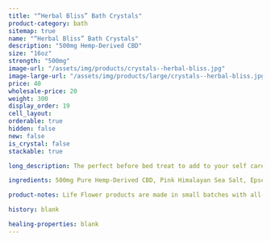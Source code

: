 ```yaml
---
title: "“Herbal Bliss” Bath Crystals"
product-category: bath
sitemap: true
name: "“Herbal Bliss” Bath Crystals"
description: "500mg Hemp-Derived CBD"
size: "16oz"
strength: "500mg"
image-url: "/assets/img/products/crystals--herbal-bliss.jpg"
image-large-url: "/assets/img/products/large/crystals--herbal-bliss.jpg"
price: 40
wholesale-price: 20
weight: 300
display_order: 19
cell_layout:
orderable: true
hidden: false
new: false
is_crystal: false
stackable: true

long_description: The perfect before bed treat to add to your self care routine, infused with both Lavender and Eucalyptus essential oils to ensure a peaceful nights sleep. Lavender has been a natural sedative for thousands of years while Eucalyptus opens the airways and improves deep breathing. Our Herbal Bliss Bath Crystals are handcrafted with Pink Himalayan Sea Salt, Epsom Salt and Sea salt, Sweet Almond oil and a bright array of organic herbs. Crystal infused with a Rose Quartz crystal to enhance/amplify the healing vibrations of your bath.

ingredients: 500mg Pure Hemp-Derived CBD, Pink Himalayan Sea Salt, Epsom Salt, Dead Sea Salt, Organic Hemp Oil, Organic Herbs, Lavender + Eucalyptus Essential Oils, Elderberry Extract, Vitamin E.

product-notes: Life Flower products are made in small batches with all-natural and boutique ingredients. Orders are processed and shipped in 7-10 days.

history: blank

healing-properties: blank
---
```

